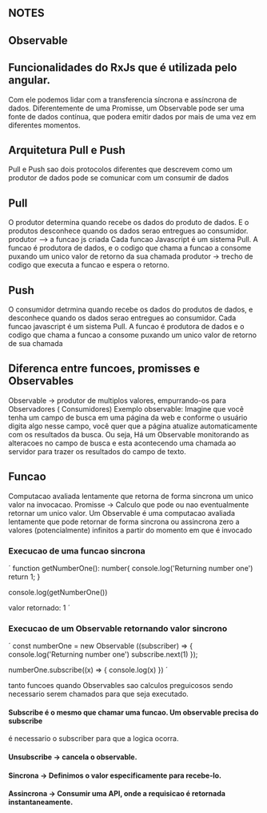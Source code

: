 ## NOTES


## Observable

## Funcionalidades do RxJs que é utilizada pelo angular.
Com ele podemos lidar com a transferencia síncrona e assíncrona de dados.
Diferentemente de uma Promisse, um Observable pode ser uma fonte de dados contínua, que podera emitir dados por mais de uma vez em diferentes momentos. 


## Arquitetura Pull e Push

Pull e Push sao dois protocolos diferentes que descrevem como um produtor de dados pode se comunicar com um consumir de dados 

## Pull
O produtor determina quando recebe os dados do produto de dados. E o produtos desconhece quando os dados serao entregues ao consumidor.
produtor --> a funcao js criada
Cada funcao Javascript é um sistema Pull. A funcao é produtora de dados, e o codigo que chama a funcao a consome puxando um unico valor de retorno da sua chamada
produtor -> trecho de codigo que executa a funcao e espera o retorno. 

## Push
O consumidor detrmina quando recebe os dados do produtos de dados, e desconhece quando os dados serao entregues ao consumidor. 
Cada funcao javascript é um sistema Pull. A funcao é produtora de dados e o codigo que chama a funcao a consome puxando um unico valor de retorno de sua chamada



## Diferenca entre funcoes, promisses e Observables
Observable -> produtor de multiplos valores, empurrando-os para Observadores ( Consumidores)
Exemplo observable:  Imagine que você tenha um campo de busca em uma página da web e conforme o usuário digita algo nesse campo, você quer que a página atualize automaticamente com os resultados da busca. Ou seja, Há um Observable monitorando as alteracoes no campo de busca e esta acontecendo uma chamada ao servidor para trazer os resultados do campo de texto.


## Funcao 
Computacao avaliada lentamente que retorna de forma sincrona um unico valor na invocacao. 
Promisse -> Calculo que pode ou nao eventualmente retornar um unico valor. Um Observable é uma computacao avaliada lentamente que pode retornar de forma sincrona ou assincrona zero a valores (potencialmente) infinitos a partir do momento em que é invocado

### Execucao de uma funcao sincrona
´
  function getNumberOne(): number{
    console.log('Returning number one')
    return 1;
  }

  console.log(getNumberOne())

  valor retornado:
  1
´

### Execucao de um Observable retornando valor sincrono

´
const numberOne = new Observable ((subscriber) => {
  console.log('Returning number one')
  subscribe.next(1)
});

numberOne.subscribe((x) => {
  console.log(x)
})
´

tanto funcoes quando Observables sao calculos preguicosos sendo necessario serem chamados para que seja executado.
#### Subscribe é o mesmo que chamar uma funcao. Um observable precisa do subscribe

 é necessario o subscriber para que a logica ocorra.
#### Unsubscribe -> cancela o observable.

#### Sincrona -> Definimos o valor especificamente para recebe-lo.
#### Assincrona -> Consumir uma API, onde a requisicao é retornada instantaneamente. 
